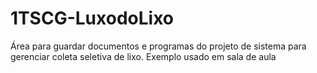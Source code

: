 # 1TSCG-LuxodoLixo
Área para guardar documentos e programas do projeto de sistema para gerenciar coleta seletiva de lixo.
Exemplo usado em sala de aula
